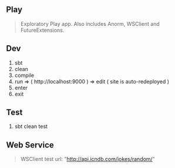 Play
----
>Exploratory Play app. Also includes Anorm, WSClient and FutureExtensions.

Dev
---
1. sbt
2. clean
3. compile
4. run => ( http://localhost:9000 ) => edit ( site is auto-redeployed )
5. enter
6. exit

Test
----
1. sbt clean test

Web Service
-----------
>WSClient test url: "http://api.icndb.com/jokes/random/"